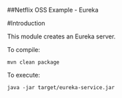 ##Netflix OSS Example - Eureka

#Introduction

This module creates an Eureka server.

To compile:

```ShellSession
mvn clean package
```

To execute:

```ShellSession
java -jar target/eureka-service.jar
```
